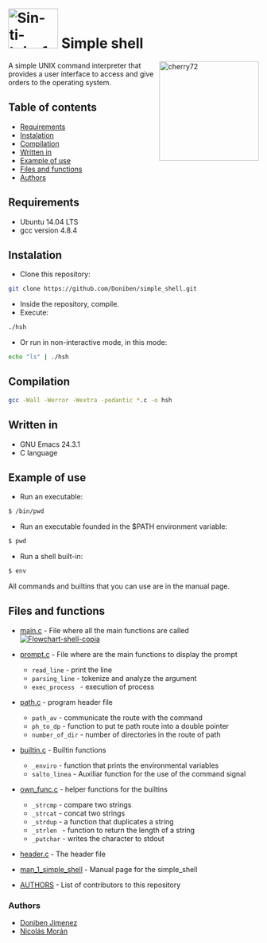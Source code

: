 # <a href="https://ibb.co/n0F13LS"><img src="https://i.ibb.co/PYdWT68/Sin-ti-tulo-1.png" alt="Sin-ti-tulo-1" width="100" height="80" border="0"></a> Simple shell

<a href="https://holbertonschool.com"><img src="https://i.ibb.co/RyBcXY6/cherry72.png" align="right" width="200" height="200" alt="cherry72" border="0"></a>
A simple UNIX command interpreter that provides a user interface to access and give orders to the operating system.
## Table of contents
* [Requirements](#requirements)
* [Instalation](#instalation)
* [Compilation](#compilation)
* [Written in](#written-in)
* [Example of use](#example-of-use)
* [Files and functions](#files-and-functions)
* [Authors](#authors)
## Requirements
* Ubuntu 14.04 LTS
* gcc version 4.8.4
## Instalation
*  Clone this repository:
```sh
git clone https://github.com/Doniben/simple_shell.git
```
* Inside the repository, compile.
* Execute:
```sh
./hsh
```
* Or run in non-interactive mode, in this mode:
```sh
echo "ls" | ./hsh
```
## Compilation
```sh
gcc -Wall -Werror -Wextra -pedantic *.c -o hsh
```
## Written in
* GNU Emacs 24.3.1
* C language
## Example of use
* Run an executable:
```sh
$ /bin/pwd
```
* Run an executable founded in the $PATH environment variable:
```sh
$ pwd
```
* Run a shell built-in:
```sh
$ env
```
All commands and builtins that you can use are in the manual page.
## Files and functions
* [main.c](main.c) - File where all the main functions are called
<a href="https://ibb.co/fM78LFT"><img src="https://i.ibb.co/gyCvh9c/Flowchart-shell-copia.jpg" alt="Flowchart-shell-copia" align="middle" border="0"></a>

* [prompt.c](prompt.c) - File where are the main functions to display the prompt
  * `read_line` - print the line
  * `parsing_line` - tokenize and analyze the argument
  * `exec_process ` - execution of process
* [path.c](path.c) - program header file
  * `path_av` - communicate the route with the command
  * `ph_to_dp` - function to put te path route into a double pointer
  * `number_of_dir` - number of directories in the route of path
* [builtin.c](builtin.c) - Builtin functions
  * `_enviro` - function that prints the environmental variables
  * `salto_linea` - Auxiliar function for the use of the command signal
* [own_func.c](own_func.c) - helper functions for the builtins
  * `_strcmp` - compare two strings
  * `_strcat` - concat two strings
  * `_strdup` - a function that duplicates a string
  * `_strlen ` - function to return the length of a string
  * `_putchar` - writes the character to stdout 
* [header.c](header.c) - The header file
* [man_1_simple_shell](man_1_simple_shell) - Manual page for the simple_shell
* [AUTHORS](AUTHORS) - List of contributors to this repository
### Authors
 - [Doniben Jimenez](https://github.com/Doniben)
 - [Nicolás Morán](https://github.com/nickmoran06)
